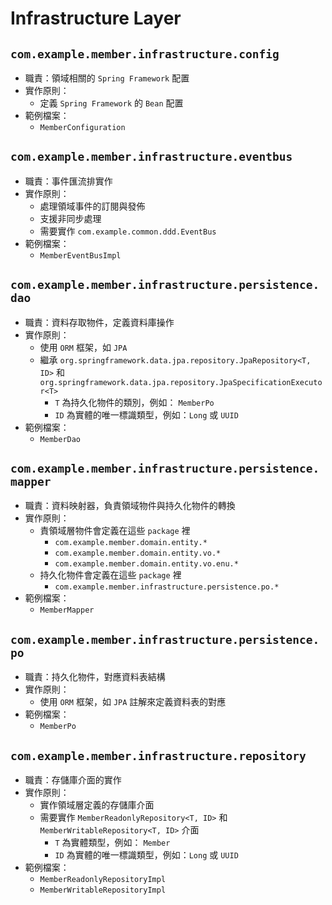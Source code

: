 # Infrastructure Layer

## `com.example.member.infrastructure.config`

- 職責：領域相關的 `Spring Framework` 配置
- 實作原則：
    - 定義 `Spring Framework` 的 `Bean` 配置
- 範例檔案：
    - `MemberConfiguration`

## `com.example.member.infrastructure.eventbus`

- 職責：事件匯流排實作
- 實作原則：
    - 處理領域事件的訂閱與發佈
    - 支援非同步處理
    - 需要實作 `com.example.common.ddd.EventBus`
- 範例檔案：
    - `MemberEventBusImpl`

## `com.example.member.infrastructure.persistence.dao`

- 職責：資料存取物件，定義資料庫操作
- 實作原則：
    - 使用 `ORM` 框架，如 `JPA`
    - 繼承 `org.springframework.data.jpa.repository.JpaRepository<T, ID>` 和 `org.springframework.data.jpa.repository.JpaSpecificationExecutor<T>`
        - `T` 為持久化物件的類別，例如： `MemberPo`
        - `ID` 為實體的唯一標識類型，例如：`Long` 或 `UUID`
- 範例檔案：
    - `MemberDao`

## `com.example.member.infrastructure.persistence.mapper`

- 職責：資料映射器，負責領域物件與持久化物件的轉換
- 實作原則：
    - 責領域層物件會定義在這些 `package` 裡
        - `com.example.member.domain.entity.*`
        - `com.example.member.domain.entity.vo.*`
        - `com.example.member.domain.entity.vo.enu.*`
    - 持久化物件會定義在這些 `package` 裡
        - `com.example.member.infrastructure.persistence.po.*`
- 範例檔案：
    - `MemberMapper`

## `com.example.member.infrastructure.persistence.po`

- 職責：持久化物件，對應資料表結構
- 實作原則：
    - 使用 `ORM` 框架，如 `JPA` 註解來定義資料表的對應
- 範例檔案：
    - `MemberPo`

## `com.example.member.infrastructure.repository`

- 職責：存儲庫介面的實作
- 實作原則：
    - 實作領域層定義的存儲庫介面
  - 需要實作 `MemberReadonlyRepository<T, ID>` 和 `MemberWritableRepository<T, ID>` 介面
      - `T` 為實體類型，例如： `Member`
      - `ID` 為實體的唯一標識類型，例如：`Long` 或 `UUID`
- 範例檔案：
    - `MemberReadonlyRepositoryImpl`
    - `MemberWritableRepositoryImpl`
